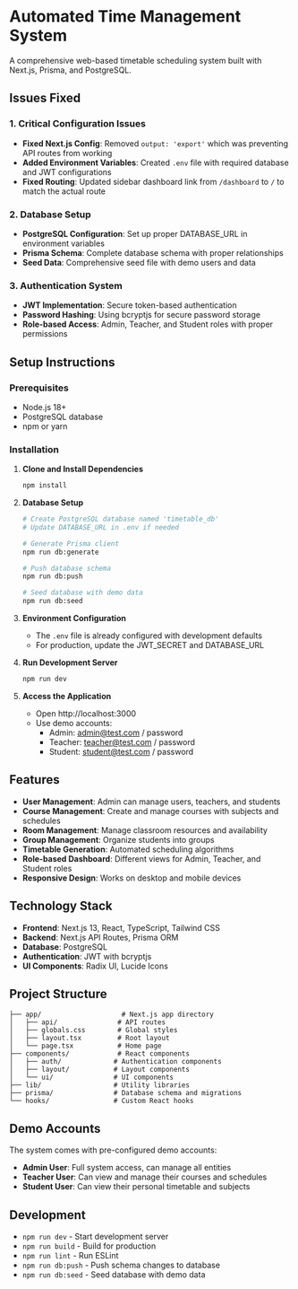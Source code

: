 # Automated Time Management System

A comprehensive web-based timetable scheduling system built with Next.js, Prisma, and PostgreSQL.

## Issues Fixed

### 1. Critical Configuration Issues
- **Fixed Next.js Config**: Removed `output: 'export'` which was preventing API routes from working
- **Added Environment Variables**: Created `.env` file with required database and JWT configurations
- **Fixed Routing**: Updated sidebar dashboard link from `/dashboard` to `/` to match the actual route

### 2. Database Setup
- **PostgreSQL Configuration**: Set up proper DATABASE_URL in environment variables
- **Prisma Schema**: Complete database schema with proper relationships
- **Seed Data**: Comprehensive seed file with demo users and data

### 3. Authentication System
- **JWT Implementation**: Secure token-based authentication
- **Password Hashing**: Using bcryptjs for secure password storage
- **Role-based Access**: Admin, Teacher, and Student roles with proper permissions

## Setup Instructions

### Prerequisites
- Node.js 18+ 
- PostgreSQL database
- npm or yarn

### Installation

1. **Clone and Install Dependencies**
   ```bash
   npm install
   ```

2. **Database Setup**
   ```bash
   # Create PostgreSQL database named 'timetable_db'
   # Update DATABASE_URL in .env if needed
   
   # Generate Prisma client
   npm run db:generate
   
   # Push database schema
   npm run db:push
   
   # Seed database with demo data
   npm run db:seed
   ```

3. **Environment Configuration**
   - The `.env` file is already configured with development defaults
   - For production, update the JWT_SECRET and DATABASE_URL

4. **Run Development Server**
   ```bash
   npm run dev
   ```

5. **Access the Application**
   - Open http://localhost:3000
   - Use demo accounts:
     - Admin: admin@test.com / password
     - Teacher: teacher@test.com / password  
     - Student: student@test.com / password

## Features

- **User Management**: Admin can manage users, teachers, and students
- **Course Management**: Create and manage courses with subjects and schedules
- **Room Management**: Manage classroom resources and availability
- **Group Management**: Organize students into groups
- **Timetable Generation**: Automated scheduling algorithms
- **Role-based Dashboard**: Different views for Admin, Teacher, and Student roles
- **Responsive Design**: Works on desktop and mobile devices

## Technology Stack

- **Frontend**: Next.js 13, React, TypeScript, Tailwind CSS
- **Backend**: Next.js API Routes, Prisma ORM
- **Database**: PostgreSQL
- **Authentication**: JWT with bcryptjs
- **UI Components**: Radix UI, Lucide Icons

## Project Structure

```
├── app/                    # Next.js app directory
│   ├── api/               # API routes
│   ├── globals.css        # Global styles
│   ├── layout.tsx         # Root layout
│   └── page.tsx           # Home page
├── components/            # React components
│   ├── auth/             # Authentication components
│   ├── layout/           # Layout components
│   └── ui/               # UI components
├── lib/                  # Utility libraries
├── prisma/               # Database schema and migrations
└── hooks/                # Custom React hooks
```

## Demo Accounts

The system comes with pre-configured demo accounts:

- **Admin User**: Full system access, can manage all entities
- **Teacher User**: Can view and manage their courses and schedules  
- **Student User**: Can view their personal timetable and subjects

## Development

- `npm run dev` - Start development server
- `npm run build` - Build for production
- `npm run lint` - Run ESLint
- `npm run db:push` - Push schema changes to database
- `npm run db:seed` - Seed database with demo data
